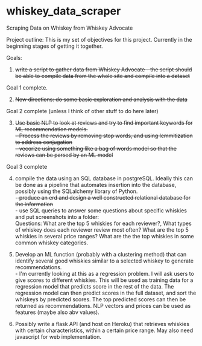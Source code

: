 # whiskey_data_scraper
Scraping Data on Whiskey from Whiskey Advocate 

Project outline:
This is my set of objectives for this project. Currently in the beginning stages of getting it together.

Goals:<br>
1) <strike>write a script to gather data from Whiskey Advocate - the script should be able to compile data from the whole site and compile into a dataset</strike>

Goal 1 complete. 

2) <strike>New directions: do some basic exploration and analysis with the data</strike>

Goal 2 complete (unless I think of other stuff to do here later)

3) <strike>Use basic NLP to look at reviews and try to find important keywords for ML recommendation models. 
   <br>   - Process the reviews by removing stop words, and using lemmitization to address conjugation
   <br>   - vecorize using something like a bag of words model so that the reviews can be parsed by an ML model</strike>
   
Goal 3 complete
      
4) compile the data using an SQL database in postgreSQL. Ideally this can be done as a pipeline that automates insertion into the database, possibly using the
SQLalchemy library of Python.
    <br>  -<strike> produce an erd and design a well constructed relational database for the information </strike>
    <br>  - use SQL queries to answer some questions about specific whiskies and put screenshots into a folder:
    <br> Questions: What are the top 5 whiskies for each reviewer?, What types of whiskey does each reviewer review most often? What are the top 5 whiskies in several
      price ranges? What are the the top whiskies in some common whiskey categories. 

5) Develop an ML function (probably with a clustering method) that can identify several good whiskies similar to a selected whiskey to generate recommendations. 
      <br> - I'm currently looking at this as a regression problem. I will ask users to give scores to different whiskies. This will be used as training data for
      a regression model that predicts score in the rest of the data. The regression model can then predict scores in the full dataset, and sort the whiskeys
      by predicted scores. The top predicted scores can then be returned as recommendations. NLP vectors and prices can be used as features (maybe also abv
      values).

6) Possibly write a flask API (and host on Heroku) that retrieves whiskies with certain characteristics, within a certain price range. May also need javascript for
   web implementation.
